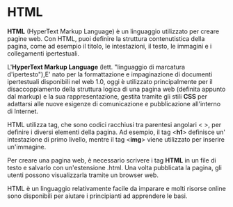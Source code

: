  # HTML 
 **HTML** (HyperText Markup Language) è un linguaggio utilizzato per creare pagine web. Con HTML, puoi definire la struttura contenutistica della pagina, come ad esempio il titolo, le intestazioni, il testo, le immagini e i collegamenti ipertestuali.
 
 L'**HyperText Markup Language** (lett. "linguaggio di marcatura d'ipertesto"),E' nato per la formattazione e impaginazione di documenti ipertestuali disponibili nel web 1.0, oggi è utilizzato principalmente per il disaccoppiamento della struttura logica di una pagina web (definita appunto dal markup) e la sua rappresentazione, gestita tramite gli stili **CSS** per adattarsi alle nuove esigenze di comunicazione e pubblicazione all'interno di Internet.

HTML utilizza tag, che sono codici racchiusi tra parentesi angolari < >, per definire i diversi elementi della pagina. Ad esempio, il tag <**h1**> definisce un' intestazione di primo livello, mentre il tag <**img**> viene utilizzato per inserire un'immagine.

Per creare una pagina web, è necessario scrivere i tag **HTML** in un file di testo e salvarlo con un'estensione .html. Una volta pubblicata la pagina, gli utenti possono visualizzarla tramite un browser web.

HTML è un linguaggio relativamente facile da imparare e molti risorse online sono disponibili per aiutare i principianti ad apprendere le basi.

